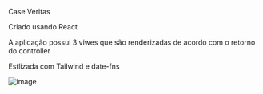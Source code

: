 Case Veritas 

Criado usando React

A aplicação possui 3 viwes que são renderizadas de acordo com o retorno do controller

Estlizada com Tailwind e date-fns

![image](https://user-images.githubusercontent.com/108895922/222807029-ebe8e3aa-d38b-4d7e-8069-cd9cc2826a78.png)

